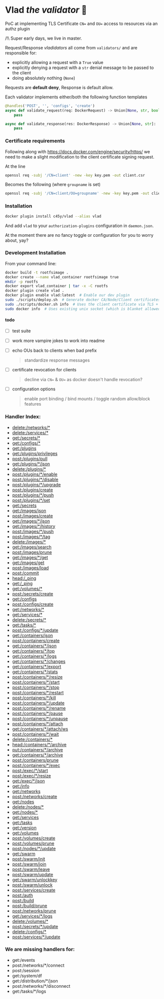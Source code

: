 # Vlad *the validator* 🧛

PoC at implementing TLS Certificate `CN=` and `OU=` access to resources via an authz plugin


/!\ Super early days, we live in master.


Request/Response *vladidators* all come from `validators/` and are responsible for:

- explicitly allowing a request with a `True` value
- explicitly denying a request with a `str` denial message to be passed to the client
- doing absolutely nothing (`None`)

Requests are **default deny**, Response is default allow.


Each validator implements either/both the following function templates
```python
@handles('POST', '', 'configs', 'create')
async def validate_request(req: DockerRequest) -> Union[None, str, bool]:
    pass

async def validate_response(res: DockerResponse) -> Union[None, str]:
    pass
```


### Certificate requirements

Following along with <https://docs.docker.com/engine/security/https/> we need to make a slight modification to the client certificate signing request.

At the line
```bash
openssl req -subj '/CN=client' -new -key key.pem -out client.csr
```

Becomes the following (where `groupname` is set)

```bash
openssl req -subj '/CN=client/OU=groupname' -new -key key.pem -out client.csr
```

### Installation

```bash
docker plugin install c45y/vlad --alias vlad
```

And add `vlad` to your `authorization-plugins` configuration in `daemon.json`.

At the moment there are no fancy toggle or configuration for you to worry about, yay?


### Development Installation

From your command line:

```bash
docker build -t rootfsimage .
docker create --name vlad_container rootfsimage true
mkdir -p rootfs
docker export vlad_container | tar -x -C rootfs
docker plugin create vlad .
docker plugin enable vlad:latest  # Enable our dev plugin
sudo ./scripts/deploy.sh  # Generate docker CA/Node/Client certificates and deploy daemon.json
sudo ./scripts/docker.sh info  # Uses the client certificate via TLS + vlad authz
sudo docker info  # Uses existing unix socket (which is blanket allowed by vlad)
```


#### todo

- [ ] test suite
- [ ] work more vampire jokes to work into readme
- [ ] echo OUs back to clients when bad prefix
    > standardize response messages
- [ ] certificate revocation for clients
    > decline via `CN=` & `OU=` as docker doesn't handle revocation?
- [ ] configuration options
    > enable port binding / bind mounts / toggle random allow/block features



### Handler Index:

- [delete:/networks/*](vlad/validators/networks_OU_delete.py)
- [delete:/services/*](vlad/validators/services_OU_delete.py)
- [get:/secrets/*](vlad/validators/secrets_OU_get.py)
- [get:/configs/*](vlad/validators/configs_OU_get.py)
- [get:/plugins](vlad/validators/plugins.py)
- [get:/plugins/privileges](vlad/validators/plugins.py)
- [post:/plugins/pull](vlad/validators/plugins.py)
- [get:/plugins/*/json](vlad/validators/plugins.py)
- [delete:/plugins/*](vlad/validators/plugins.py)
- [post:/plugins/*/enable](vlad/validators/plugins.py)
- [post:/plugins/*/disable](vlad/validators/plugins.py)
- [post:/plugins/*/upgrade](vlad/validators/plugins.py)
- [post:/plugins/create](vlad/validators/plugins.py)
- [post:/plugins/*/push](vlad/validators/plugins.py)
- [post:/plugins/*/set](vlad/validators/plugins.py)
- [get:/secrets](vlad/validators/secrets.py)
- [get:/images/json](vlad/validators/images.py)
- [post:/images/create](vlad/validators/images.py)
- [get:/images/*/json](vlad/validators/images.py)
- [get:/images/*/history](vlad/validators/images.py)
- [post:/images/*/push](vlad/validators/images.py)
- [post:/images/*/tag](vlad/validators/images.py)
- [delete:/images/*](vlad/validators/images.py)
- [get:/images/search](vlad/validators/images.py)
- [post:/images/prune](vlad/validators/images.py)
- [get:/images/*/get](vlad/validators/images.py)
- [get:/images/get](vlad/validators/images.py)
- [post:/images/load](vlad/validators/images.py)
- [post:/commit](vlad/validators/commit.py)
- [head:/_ping](vlad/validators/ping.py)
- [get:/_ping](vlad/validators/ping.py)
- [get:/volumes/*](vlad/validators/volumes_OU_get.py)
- [post:/secrets/create](vlad/validators/secrets_create.py)
- [get:/configs](vlad/validators/configs.py)
- [post:/configs/create](vlad/validators/configs_create.py)
- [get:/networks/*](vlad/validators/networks_OU_get.py)
- [get:/services/*](vlad/validators/services_OU_get.py)
- [delete:/secrets/*](vlad/validators/secrets_OU_delete.py)
- [get:/tasks/*](vlad/validators/tasks_get.py)
- [post:/configs/*/update](vlad/validators/configs_OU_update.py)
- [get:/containers/json](vlad/validators/containers.py)
- [post:/containers/create](vlad/validators/containers.py)
- [get:/containers/*/json](vlad/validators/containers.py)
- [get:/containers/*/top](vlad/validators/containers.py)
- [get:/containers/*/logs](vlad/validators/containers.py)
- [get:/containers/*/changes](vlad/validators/containers.py)
- [get:/containers/*/export](vlad/validators/containers.py)
- [get:/containers/*/stats](vlad/validators/containers.py)
- [post:/containers/*/resize](vlad/validators/containers.py)
- [post:/containers/*/start](vlad/validators/containers.py)
- [post:/containers/*/stop](vlad/validators/containers.py)
- [post:/containers/*/restart](vlad/validators/containers.py)
- [post:/containers/*/kill](vlad/validators/containers.py)
- [post:/containers/*/update](vlad/validators/containers.py)
- [post:/containers/*/rename](vlad/validators/containers.py)
- [post:/containers/*/pause](vlad/validators/containers.py)
- [post:/containers/*/unpause](vlad/validators/containers.py)
- [post:/containers/*/attach](vlad/validators/containers.py)
- [get:/containers/*/attach/ws](vlad/validators/containers.py)
- [post:/containers/*/wait](vlad/validators/containers.py)
- [delete:/containers/*](vlad/validators/containers.py)
- [head:/containers/*/archive](vlad/validators/containers.py)
- [put:/containers/*/archive](vlad/validators/containers.py)
- [get:/containers/*/archive](vlad/validators/containers.py)
- [post:/containers/prune](vlad/validators/containers.py)
- [post:/containers/*/exec](vlad/validators/containers.py)
- [post:/exec/*/start](vlad/validators/exec.py)
- [post:/exec/*/resize](vlad/validators/exec.py)
- [get:/exec/*/json](vlad/validators/exec.py)
- [get:/info](vlad/validators/info.py)
- [get:/networks](vlad/validators/networks.py)
- [post:/networks/create](vlad/validators/networks_create.py)
- [get:/nodes](vlad/validators/nodes.py)
- [delete:/nodes/*](vlad/validators/nodes_delete.py)
- [get:/nodes/*](vlad/validators/nodes_get.py)
- [get:/services](vlad/validators/services.py)
- [get:/tasks](vlad/validators/tasks.py)
- [get:/version](vlad/validators/version.py)
- [get:/volumes](vlad/validators/volumes.py)
- [post:/volumes/create](vlad/validators/volumes_create.py)
- [post:/volumes/prune](vlad/validators/volumes_prune.py)
- [post:/nodes/*/update](vlad/validators/nodes_update.py)
- [get:/swarm](vlad/validators/swarm.py)
- [post:/swarm/init](vlad/validators/swarm.py)
- [post:/swarm/join](vlad/validators/swarm.py)
- [post:/swarm/leave](vlad/validators/swarm.py)
- [post:/swarm/update](vlad/validators/swarm.py)
- [get:/swarm/unlockkey](vlad/validators/swarm.py)
- [post:/swarm/unlock](vlad/validators/swarm.py)
- [post:/services/create](vlad/validators/services_create.py)
- [post:/auth](vlad/validators/auth.py)
- [post:/build](vlad/validators/build.py)
- [post:/build/prune](vlad/validators/build.py)
- [post:/networks/prune](vlad/validators/networks_prune.py)
- [get:/services/*/logs](vlad/validators/services_OU_logs.py)
- [delete:/volumes/*](vlad/validators/volumes_OU_delete.py)
- [post:/secrets/*/update](vlad/validators/secrets_OU_update.py)
- [delete:/configs/*](vlad/validators/configs_OU_delete.py)
- [post:/services/*/update](vlad/validators/services_OU_update.py)

### We are missing handlers for:

 - get:/events
 - post:/networks/*/connect
 - post:/session
 - get:/system/df
 - get:/distribution/*/json
 - post:/networks/*/disconnect
 - get:/tasks/*/logs
